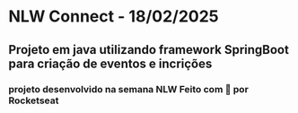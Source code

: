 # NLW Connect - 18/02/2025

## Projeto em java utilizando framework SpringBoot para criação de eventos e incrições

### projeto desenvolvido na semana NLW Feito com 💜 por Rocketseat

